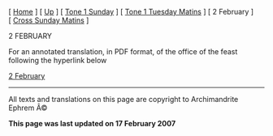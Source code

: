 \[ [Home](index.md) \] \[ [Up](annotated_translations.md) \] \[ [Tone 1 Sunday](tone_1_sunday.md) \] \[ [Tone 1 Tuesday Matins](tone_1_tuesday_matins.md) \] \[ 2 February \] \[ [Cross Sunday Matins](Cross%20Sunday%20Matins.md) \]

2 FEBRUARY

For an annotated translation, in PDF format, of the office of the feast following the hyperlink below

[2 February](2%20February%20Notes.pdf)

------------------------------------------------------------------------

All texts and translations on this page are copyright to
Archimandrite Ephrem Â©

**This page was last updated on 17 February 2007**
